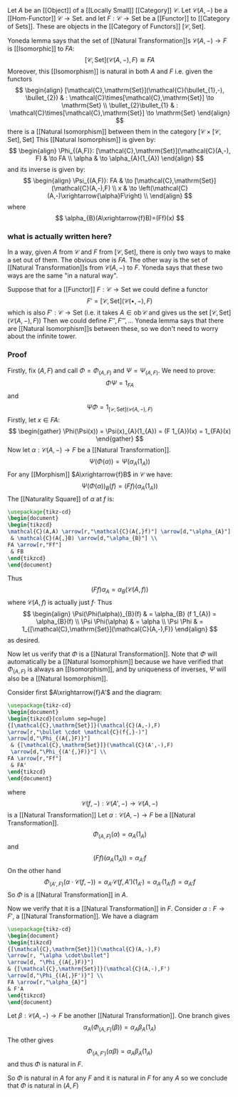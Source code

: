 Let $A$ be an [[Object]] of a [[Locally Small]] [[Category]] $\mathcal{C}$.
Let $\mathcal{C}(A,-)$ be a [[Hom-Functor]] $\mathcal{C}\to \mathrm{Set}$.
and let $F:\mathcal{C}\to \mathrm{Set}$ be a [[Functor]] to [[Category of Sets]].
These are objects in the [[Category of Functors]] $[\mathcal{C},\mathrm{Set}]$.

Yoneda lemma says that the set of [[Natural Transformation]]s $\mathcal{C}(A,-)\to F$
is [[Isomorphic]] to $FA$:
$$
[\mathcal{C},\mathrm{Set}](\mathcal{C}(A,-),F) \cong FA
$$
Moreover, this [[Isomorphism]] is natural in both $A$ and $F$ i.e.
given the functors
$$
\begin{align}
[\mathcal{C},\mathrm{Set}](\mathcal{C}(\bullet_{1},-), \bullet_{2})  & : \mathcal{C}\times[\mathcal{C},\mathrm{Set}] \to \mathrm{Set} \\
\bullet_{2}\bullet_{1}  & : \mathcal{C}\times[\mathcal{C},\mathrm{Set}] \to \mathrm{Set}
\end{align}
$$
there is a [[Natural Isomorphism]] between them in the category $[\mathcal{C}\times[\mathcal{C},\mathrm{Set}],\mathrm{Set}]$ 
This [[Natural Isomorphism]] is given by:
$$
\begin{align}
\Phi_{(A,F)}: [\mathcal{C},\mathrm{Set}](\mathcal{C}(A,-), F)  & \to FA  \\
\alpha & \to \alpha_{A}(1_{A})
\end{align}
$$
and its inverse is given by:
$$
\begin{align}
\Psi_{(A,F)}: FA &  \to [\mathcal{C},\mathrm{Set}](\mathcal{C}(A,-),F) \\
x & \to \left(\mathcal{C}(A,-)\xrightarrow{\alpha}F\right) \\
\end{align}
$$
where
$$
\alpha_{B}(A\xrightarrow{f}B)=(Ff)(x)
$$
### what is actually written here?
In a way, given $A$ from $\mathcal{C}$ and $F$ from $[\mathcal{C},\mathrm{Set}]$,
there is only two ways to make a set out of them.
The obvious one is $FA$.
The other way is the set of [[Natural Transformation]]s from $\mathcal{C}(A,-)$ to $F$.
Yoneda says that these two ways are the same "in a natural way".

Suppose that for a [[Functor]] $F:\mathcal{C}\to \mathrm{Set}$ we could define a functor
$$
F'=[\mathcal{C},\mathrm{Set}](\mathcal{C}(\bullet,-),F)
$$
which is also $F':\mathcal{C}\to \mathrm{Set}$ 
(i.e. it takes $A\in \operatorname{ob}\mathcal{C}$ and gives us the set $[\mathcal{C},\mathrm{Set}](\mathcal{C}(A,-),F)$)
Then we could define $F'',F''',\dots$
Yoneda lemma says that there are [[Natural Isomorphism]]s between these,
so we don't need to worry about the infinite tower.
### Proof
Firstly, fix $(A,F)$ and call $\Phi=\Phi_{(A,F)}$ and $\Psi=\Psi_{(A,F)}$.
We need to prove:
$$
\Phi \Psi=1_{FA}
$$
and
$$
\Psi \Phi = 1_{[\mathcal{C},\mathrm{Set}](\mathcal{C}(A,-),F)}
$$
Firstly, let $x\in FA$:
$$
\begin{gather}
\Phi(\Psi(x)) = \Psi(x)_{A}(1_{A}) = (F 1_{A})(x) = 1_{FA}(x)
\end{gather}
$$
Now let $\alpha:\mathcal{C}(A,-)\to F$ be a [[Natural Transformation]].
$$
\Psi(\Phi(\alpha))=\Psi(\alpha_{A}(1_{A}))
$$
For any [[Morphism]] $A\xrightarrow{f}B$ in $\mathcal{C}$ we have:
$$
\Psi(\Phi(\alpha))_{B}(f) = (Ff)(\alpha_{A}(1_{A}))
$$
The [[Naturality Square]] of $\alpha$ at $f$ is:
```tikz
\usepackage{tikz-cd}
\begin{document}
\begin{tikzcd}
\mathcal{C}(A,A) \arrow[r,"\mathcal{C}(A{,}f)"] \arrow[d,"\alpha_{A}"]
 & \mathcal{C}(A{,}B) \arrow[d,"\alpha_{B}"] \\
FA \arrow[r,"Ff"]
 & FB
\end{tikzcd}
\end{document}
```
Thus
$$
(Ff)\alpha_{A} = \alpha_{B}( \mathcal{C}(A,f))
$$
where $\mathcal{C}(A,f)$ is actually just $f\cdot$
Thus
$$
\begin{align}
\Psi(\Phi(\alpha))_{B}(f) & = \alpha_{B} (f 1_{A}) = \alpha_{B}(f)  \\
\Psi \Phi(\alpha)  & = \alpha \\
\Psi \Phi  & = 1_{[\mathcal{C},\mathrm{Set}](\mathcal{C}(A,-),F)}
\end{align}
$$
as desired.

Now let us verify that $\Phi$ is a [[Natural Transformation]].
Note that $\Phi$ will automatically be a [[Natural Isomorphism]]
because we have verified that $\Phi_{(A,F)}$ is always an [[Isomorphism]],
and by uniqueness of inverses, $\Psi$ will also be a [[Natural Isomorphism]].

Consider first $A\xrightarrow{f}A'$ and the diagram:
```tikz
\usepackage{tikz-cd}
\begin{document}
\begin{tikzcd}[column sep=huge]
{[\mathcal{C},\mathrm{Set}]}(\mathcal{C}(A,-),F) 
\arrow[r,"\bullet \cdot \mathcal{C}(f{,}-)"] 
\arrow[d,"\Phi_{(A{,}F)}"]
 & {[\mathcal{C},\mathrm{Set}]}(\mathcal{C}(A',-),F) 
 \arrow[d,"\Phi_{(A'{,}F)}"] \\
FA \arrow[r,"Ff"]
 & FA'
\end{tikzcd}
\end{document}
```

where
$$
\mathcal{C}(f,-): \mathcal{C}(A',-) \to \mathcal{C}(A,-)
$$
is a [[Natural Transformation]]
Let $\alpha:\mathcal{C}(A,-)\to F$ be a [[Natural Transformation]].
$$
\Phi_{(A,F)}(\alpha) = \alpha_{A}(1_{A})
$$
and
$$
(Ff)(\alpha_{A}(1_{A})) = \alpha_{A'}f
$$
On the other hand
$$
\Phi_{(A',F)}(\alpha \cdot \mathcal{C}(f,-)) = \alpha_{A'} \mathcal{C}(f,A') (1_{A'}) = \alpha_{A'} (1_{A'}f) = \alpha_{A'}f
$$
So $\Phi$ is a [[Natural Transformation]] in $A$.

Now we verify that it is a [[Natural Transformation]] in $F$.
Consider $\alpha:F\to F'$, a [[Natural Transformation]].
We have a diagram
```tikz
\usepackage{tikz-cd}
\begin{document}
\begin{tikzcd}
{[\mathcal{C},\mathrm{Set}]}(\mathcal{C}(A,-),F) 
\arrow[r, "\alpha \cdot\bullet"] 
\arrow[d, "\Phi_{(A{,}F)}"]
& {[\mathcal{C},\mathrm{Set}]}(\mathcal{C}(A,-),F')
\arrow[d,"\Phi_{(A{,}F')}"] \\
FA \arrow[r,"\alpha_{A}"] 
& F'A
\end{tikzcd}
\end{document}
```
Let $\beta:\mathcal{C}(A,-)\to F$ be another [[Natural Transformation]].
One branch gives
$$
\alpha_{A}(\Phi_{(A,F)}(\beta)) = \alpha_{A} \beta_{A}(1_{A})
$$
The other gives
$$
\Phi_{(A,F')}(\alpha \beta) = \alpha_{A}\beta_{A}(1_{A})
$$
and thus $\Phi$ is natural in $F$.

So $\Phi$ is natural in $A$ for any $F$
and it is natural in $F$ for any $A$
so we conclude that $\Phi$ is natural in $(A,F)$

